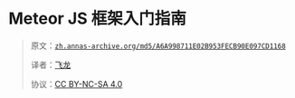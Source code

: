 # Meteor JS 框架入门指南

> 原文：[`zh.annas-archive.org/md5/A6A998711E02B953FECB90E097CD1168`](https://zh.annas-archive.org/md5/A6A998711E02B953FECB90E097CD1168)
> 
> 译者：[飞龙](https://github.com/wizardforcel)
> 
> 协议：[CC BY-NC-SA 4.0](http://creativecommons.org/licenses/by-nc-sa/4.0/)